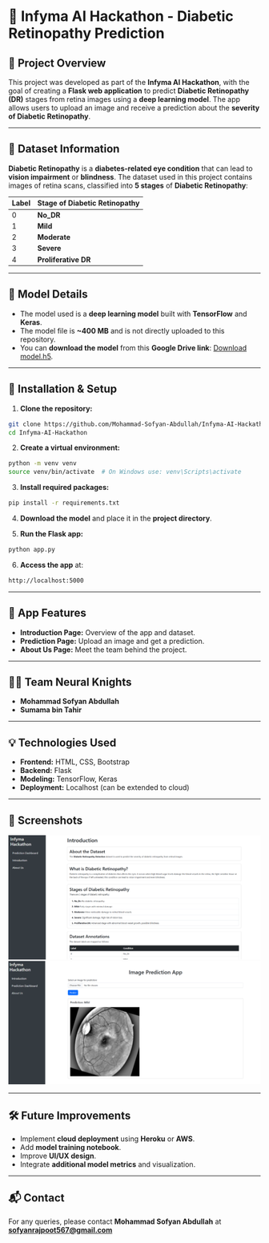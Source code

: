 # 🧠 Infyma AI Hackathon - Diabetic Retinopathy Prediction

## 🎯 **Project Overview**
This project was developed as part of the **Infyma AI Hackathon**, with the goal of creating a **Flask web application** to predict **Diabetic Retinopathy (DR)** stages from retina images using a **deep learning model**. The app allows users to upload an image and receive a prediction about the **severity of Diabetic Retinopathy**.

---

## 📂 **Dataset Information**
**Diabetic Retinopathy** is a **diabetes-related eye condition** that can lead to **vision impairment** or **blindness**. The dataset used in this project contains images of retina scans, classified into **5 stages** of **Diabetic Retinopathy**:

| Label | Stage of Diabetic Retinopathy    |
|-------|---------------------------------|
| 0     | **No_DR**                        |
| 1     | **Mild**                         |
| 2     | **Moderate**                     |
| 3     | **Severe**                       |
| 4     | **Proliferative DR**             |

---

## 🧬 **Model Details**
- The model used is a **deep learning model** built with **TensorFlow** and **Keras**.
- The model file is **~400 MB** and is not directly uploaded to this repository.
- You can **download the model** from this **Google Drive link**: [Download model.h5](https://drive.google.com/drive/folders/1-cfuIYbwsHLOlt2kykQRK71G0T0eV4rI?usp=drive_link).

---

## 🚀 **Installation & Setup**
1. **Clone the repository:**
```bash
git clone https://github.com/Mohammad-Sofyan-Abdullah/Infyma-AI-Hackathon.git
cd Infyma-AI-Hackathon
```

2. **Create a virtual environment:**
```bash
python -m venv venv
source venv/bin/activate  # On Windows use: venv\Scripts\activate
```

3. **Install required packages:**
```bash
pip install -r requirements.txt
```

4. **Download the model** and place it in the **project directory**.

5. **Run the Flask app:**
```bash
python app.py
```

6. **Access the app** at:
```bash
http://localhost:5000
```

---

## 📑 **App Features**
- **Introduction Page:** Overview of the app and dataset.
- **Prediction Page:** Upload an image and get a prediction.
- **About Us Page:** Meet the team behind the project.

---

## 👨‍💻 **Team Neural Knights**
- **Mohammad Sofyan Abdullah**
- **Sumama bin Tahir**

---

## 💡 **Technologies Used**
- **Frontend:** HTML, CSS, Bootstrap
- **Backend:** Flask
- **Modeling:** TensorFlow, Keras
- **Deployment:** Localhost (can be extended to cloud)

---

## 📸 **Screenshots**
![Screenshot 1](static/sampleScreenShots/1.png)  
![Screenshot 2](static/sampleScreenShots/2.png)  

---

## 🛠️ **Future Improvements**
- Implement **cloud deployment** using **Heroku** or **AWS**.
- Add **model training notebook**.
- Improve **UI/UX design**.
- Integrate **additional model metrics** and visualization.

---

## 📬 **Contact**
For any queries, please contact **Mohammad Sofyan Abdullah** at **sofyanrajpoot567@gmail.com**
